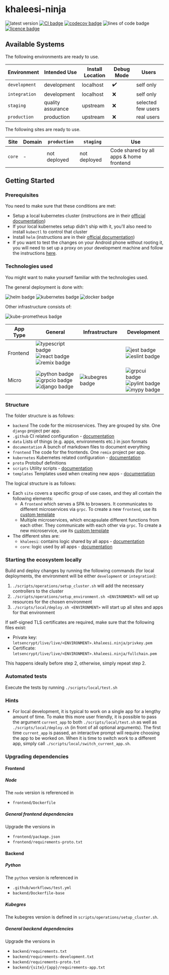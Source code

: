 # khaleesi-ninja

![latest version](https://img.shields.io/github/v/tag/LanDinh/khaleesi-ninja)
[![CI badge](https://github.com/LanDinh/khaleesi-ninja/actions/workflows/test.yml/badge.svg?branch=main)](https://github.com/LanDinh/khaleesi-ninja/actions)
[![codecov badge](https://codecov.io/gh/LanDinh/khaleesi-ninja/branch/main/graph/badge.svg?token=tQrhEsgApq)](https://codecov.io/gh/LanDinh/khaleesi-ninja)
![lines of code badge](https://img.shields.io/tokei/lines/github/LanDinh/khaleesi-ninja)
[![licence badge](https://img.shields.io/github/license/LanDinh/khaleesi-ninja)](LICENSE)

## Available Systems

The following environments are ready to use.

| Environment   | Intended Use      | Install Location | Debug Mode         | Users              |
|---------------|-------------------|------------------|--------------------|--------------------|
| `development` | development       | localhost        | :heavy_check_mark: | self only          |
| `integration` | development       | localhost        | :x:                | self only          |
| `staging`     | quality assurance | upstream         | :x:                | selected few users |
| `production`  | production        | upstream         | :x:                | real users         |

The following sites are ready to use.

| Site   | Domain | `production` | `staging`    | Use                                     |
|--------|--------|--------------|--------------|-----------------------------------------|
| `core` | -      | not deployed | not deployed | Code shared by all apps & home frontend |

## Getting Started

### Prerequisites

You need to make sure that these conditions are met:

* Setup a local kubernetes cluster (instructions are in their [official documentation](https://kubernetes.io/docs/setup/))
* If your local kubernetes setup didn't ship with it, you'll also need to install `kubectl` to control that cluster
* Install `helm` (instructions are in their [official documentation](https://helm.sh/docs/intro/install/))
* If you want to test the changes on your Android phone without rooting it, you will need to set up a proxy on your development machine and follow the instructions [here](https://developer.chrome.com/docs/devtools/remote-debugging/local-server/).

### Technologies used

You might want to make yourself familiar with the technologies used.

The general deployment is done with:

![helm badge](https://img.shields.io/badge/helm-v3.8-informational)
![kubernetes badge](https://img.shields.io/badge/kubernetes-v1.28-informational)
![docker badge](https://img.shields.io/badge/docker-v24.0-informational)

Other infrastructure consists of:

![kube-prometheus badge](https://img.shields.io/badge/kube--prometheus-latest-informational)

| App Type | General                                                                                                                                                                                                                                    | Infrastructure                                                               | Development                                                                                                                                                                                                                         |
|----------|--------------------------------------------------------------------------------------------------------------------------------------------------------------------------------------------------------------------------------------------|------------------------------------------------------------------------------|-------------------------------------------------------------------------------------------------------------------------------------------------------------------------------------------------------------------------------------|
| Frontend | ![typescript badge](https://img.shields.io/badge/typescript-v5.2-informational) <br /> ![react badge](https://img.shields.io/badge/react-v18.2-informational) <br /> ![remix badge](https://img.shields.io/badge/remix-v2.2-informational) |                                                                              | ![jest badge](https://img.shields.io/badge/jest-v29.7-informational) <br /> ![eslint badge](https://img.shields.io/badge/eslint-latest-informational)                                                                               |
| Micro    | ![python badge](https://img.shields.io/badge/python-v3.12-informational) <br /> ![grpcio badge](https://img.shields.io/badge/grpcio-v1.59-informational) <br /> ![django badge](https://img.shields.io/badge/django-v4.2-informational)    | ![kubegres badge](https://img.shields.io/badge/kubegres-v1.17-informational) | ![grpcui badge](https://img.shields.io/badge/grpcui-latest-informational) <br /> ![pylint badge](https://img.shields.io/badge/pylint-v3.0-informational) <br /> ![mypy badge](https://img.shields.io/badge/mypy-v1.7-informational) |

### Structure

The folder structure is as follows:

* `backend` The code for the microservices. They are grouped by site. One `django` project per app.
* `.github` CI related configuration - [documentation](documentation/folder-structure/ci.md)
* `data` Lists of things (e.g. apps, environments etc.) in json formats
* `documentation` A bunch of markdown files to document everything
* `frontend` The code for the frontends. One `remix` project per app.
* `kubernetes` Kubernetes related configuration - [documentation](documentation/folder-structure/kubernetes.md)
* `proto` Protobuf definitions
* `scripts` Utility scripts - [documentation](documentation/folder-structure/scripts.md)
* `templates` Templates used when creating new apps - [documentation](documentation/folder-structure/templates.md)

The logical structure is as follows: 

* Each `site` covers a specific group of use cases, and they all contain the following elements:
  * A `frontend` which serves a SPA to browsers.
    It communicates to different microservices via `grpc`.
    To create a new `frontend`, use its [custom template](/templates/frontend/frontend_template)
  * Multiple microservices, which encapsulate different functions from each other.
    They communicate with each other via `grpc`.
    To create a new microservice, use its [custom template](/templates/backend/micro_template)
* The different sites are:
  * `khaleesi`: contains logic shared by all apps - [documentation](/documentation/logical-structure/khaleesi.md) 
  * `core`: logic used by all apps - [documentation](/documentation/logical-structure/core.md)

### Starting the ecosystem locally

Build and deploy changes by running the following commands (for local deployments, the environment will be either `development` or `integration`):

1. `./scripts/operations/setup_cluster.sh` will add the necessary controllers to the cluster
1. `./scripts/operations/setup_environment.sh <ENVIRONMENT>` will set up resources for the chosen environment
1. `./scripts/local/deploy.sh <ENVIRONMENT>` will start up all sites and apps for that environment

If self-signed TLS certificates are required, make sure that the following files exist:

* Private key: `letsencrypt/live/live/<ENVIRONMENT>.khaleesi.ninja/privkey.pem`
* Certificate: `letsencrypt/live/live/<ENVIRONMENT>.khaleesi.ninja/fullchain.pem`

This happens ideally before step 2, otherwise, simply repeat step 2.

### Automated tests

Execute the tests by running `./scripts/local/test.sh`

### Hints

* For local development, it is typical to work on a single app for a lengthy amount of time.
  To make this more user friendly, it is possible to pass the argument `current_app` to both `./scripts/local/test.sh` as well as `./scripts/local/deploy.sh` (in front of all optional arguments).
  The first time `current_app` is passed, an interactive prompt will require choosing the app to be worked on.
  When it is time to switch work to a different app, simply call `./scripts/local/switch_current_app.sh`.
  
### Upgrading dependencies

#### Frontend

##### Node

The `node` version is referenced in

* `frontend/Dockerfile`

##### General frontend dependencies

Upgrade the versions in

* `frontend/package.json`
* `frontend/requirements-proto.txt`

#### Backend

##### Python

The `python` version is referenced in

* `.github/workflows/test.yml`
* `backend/Dockerfile-base`

##### Kubegres

The kubegres version is defined in `scripts/operations/setup_cluster.sh`.

##### General backend dependencies

Upgrade the versions in

* `backend/requirements.txt`
* `backend/requirements-development.txt`
* `backend/requirements-proto.txt`
* `backend/{site}/{app}/requirements-app.txt`
